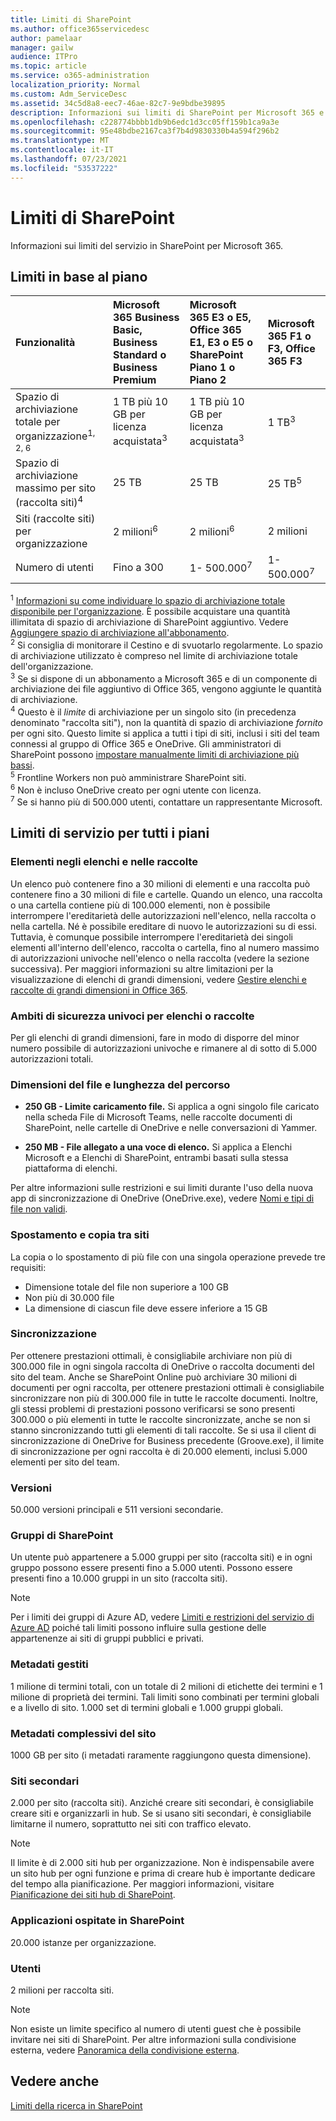 ```yaml
---
title: Limiti di SharePoint
ms.author: office365servicedesc
author: pamelaar
manager: gailw
audience: ITPro
ms.topic: article
ms.service: o365-administration
localization_priority: Normal
ms.custom: Adm_ServiceDesc
ms.assetid: 34c5d8a8-eec7-46ae-82c7-9e9bdbe39895
description: Informazioni sui limiti di SharePoint per Microsoft 365 e i piani autonomi.
ms.openlocfilehash: c228774bbbb1db9b6edc1d3cc05ff159b1ca9a3e
ms.sourcegitcommit: 95e48bdbe2167ca3f7b4d9830330b4a594f296b2
ms.translationtype: MT
ms.contentlocale: it-IT
ms.lasthandoff: 07/23/2021
ms.locfileid: "53537222"
---
```

# <a name="sharepoint-limits"></a>Limiti di SharePoint

Informazioni sui limiti del servizio in SharePoint per Microsoft 365.
  
## <a name="limits-by-plan"></a>Limiti in base al piano 

| Funzionalità | Microsoft 365 Business Basic, Business Standard o Business Premium | Microsoft 365 E3 o E5, Office 365 E1, E3 o E5 o SharePoint Piano 1 o Piano 2 | Microsoft 365 F1 o F3, Office 365 F3 |
|:-----|:-----|:-----|:-----|
|Spazio di archiviazione totale per organizzazione<sup>1, 2, 6</sup> <br/> |1 TB più 10 GB per licenza acquistata<sup>3</sup>  <br/> |1 TB più 10 GB per licenza acquistata<sup>3</sup> <br/> |1 TB<sup>3</sup> <br/> |
|Spazio di archiviazione massimo per sito (raccolta siti)<sup>4</sup><br/> |25 TB <br/> |25 TB <br/> |25 TB<sup>5</sup> <br/> |
|Siti (raccolte siti) per organizzazione  <br/> |2 milioni<sup>6</sup> <br/> |2 milioni<sup>6</sup> <br/> |2 milioni<br/> |
|Numero di utenti  <br/> |Fino a 300  <br/> |1- 500.000<sup>7</sup> <br/> |1- 500.000<sup>7</sup> <br/> |
   
<sup>1</sup> [Informazioni su come individuare lo spazio di archiviazione totale disponibile per l'organizzazione](/sharepoint/manage-site-collection-storage-limits). È possibile acquistare una quantità illimitata di spazio di archiviazione di SharePoint aggiuntivo. Vedere [Aggiungere spazio di archiviazione all'abbonamento](/office365/admin/subscriptions-and-billing/add-storage-space). 
<br/><sup>2</sup> Si consiglia di monitorare il Cestino e di svuotarlo regolarmente. Lo spazio di archiviazione utilizzato è compreso nel limite di archiviazione totale dell'organizzazione. 
<br/> <sup>3</sup> Se si dispone di un abbonamento a Microsoft 365 e di un componente di archiviazione dei file aggiuntivo di Office 365, vengono aggiunte le quantità di archiviazione. 
<br/> <sup>4</sup> Questo è il *limite* di archiviazione per un singolo sito (in precedenza denominato "raccolta siti"), non la quantità di spazio di archiviazione *fornito* per ogni sito. Questo limite si applica a tutti i tipi di siti, inclusi i siti del team connessi al gruppo di Office 365 e OneDrive. Gli amministratori di SharePoint possono [impostare manualmente limiti di archiviazione più bassi](/sharepoint/manage-site-collection-storage-limits#manage-individual-site-storage-limits). 
<br/> <sup>5</sup> Frontline Workers non può amministrare SharePoint siti. 
<br/> <sup>6</sup> Non è incluso OneDrive creato per ogni utente con licenza. 
<br/> <sup>7</sup> Se si hanno più di 500.000 utenti, contattare un rappresentante Microsoft. 
  
## <a name="service-limits-for-all-plans"></a>Limiti di servizio per tutti i piani

### <a name="items-in-lists-and-libraries"></a>Elementi negli elenchi e nelle raccolte

Un elenco può contenere fino a 30 milioni di elementi e una raccolta può contenere fino a 30 milioni di file e cartelle. Quando un elenco, una raccolta o una cartella contiene più di 100.000 elementi, non è possibile interrompere l'ereditarietà delle autorizzazioni nell'elenco, nella raccolta o nella cartella. Né è possibile ereditare di nuovo le autorizzazioni su di essi. Tuttavia, è comunque possibile interrompere l'ereditarietà dei singoli elementi all'interno dell'elenco, raccolta o cartella, fino al numero massimo di autorizzazioni univoche nell'elenco o nella raccolta (vedere la sezione successiva). Per maggiori informazioni su altre limitazioni per la visualizzazione di elenchi di grandi dimensioni, vedere [Gestire elenchi e raccolte di grandi dimensioni in Office 365](https://support.office.com/article/b4038448-ec0e-49b7-b853-679d3d8fb784).

### <a name="unique-security-scopes-per-list-or-library"></a>Ambiti di sicurezza univoci per elenchi o raccolte

Per gli elenchi di grandi dimensioni, fare in modo di disporre del minor numero possibile di autorizzazioni univoche e rimanere al di sotto di 5.000 autorizzazioni totali.

### <a name="file-size-and-file-path-length"></a>Dimensioni del file e lunghezza del percorso

- **250 GB - Limite caricamento file.** Si applica a ogni singolo file caricato nella scheda File di Microsoft Teams, nelle raccolte documenti di SharePoint, nelle cartelle di OneDrive e nelle conversazioni di Yammer.

- **250 MB - File allegato a una voce di elenco.** Si applica a Elenchi Microsoft e a Elenchi di SharePoint, entrambi basati sulla stessa piattaforma di elenchi.

Per altre informazioni sulle restrizioni e sui limiti durante l'uso della nuova app di sincronizzazione di OneDrive (OneDrive.exe), vedere [Nomi e tipi di file non validi](https://support.office.com/article/64883a5d-228e-48f5-b3d2-eb39e07630fa).

### <a name="moving-and-copying-across-sites"></a>Spostamento e copia tra siti

La copia o lo spostamento di più file con una singola operazione prevede tre requisiti:

- Dimensione totale del file non superiore a 100 GB
- Non più di 30.000 file
- La dimensione di ciascun file deve essere inferiore a 15 GB

### <a name="sync"></a>Sincronizzazione

Per ottenere prestazioni ottimali, è consigliabile archiviare non più di 300.000 file in ogni singola raccolta di OneDrive o raccolta documenti del sito del team. Anche se SharePoint Online può archiviare 30 milioni di documenti per ogni raccolta, per ottenere prestazioni ottimali è consigliabile sincronizzare non più di 300.000 file in tutte le raccolte documenti. Inoltre, gli stessi problemi di prestazioni possono verificarsi se sono presenti 300.000 o più elementi in tutte le raccolte sincronizzate, anche se non si stanno sincronizzando tutti gli elementi di tali raccolte. Se si usa il client di sincronizzazione di OneDrive for Business precedente (Groove.exe), il limite di sincronizzazione per ogni raccolta è di 20.000 elementi, inclusi 5.000 elementi per sito del team.

### <a name="versions"></a>Versioni

50.000 versioni principali e 511 versioni secondarie.

### <a name="sharepoint-groups"></a>Gruppi di SharePoint

Un utente può appartenere a 5.000 gruppi per sito (raccolta siti) e in ogni gruppo possono essere presenti fino a 5.000 utenti. Possono essere presenti fino a 10.000 gruppi in un sito (raccolta siti).

> [!NOTE]
> Per i limiti dei gruppi di Azure AD, vedere [Limiti e restrizioni del servizio di Azure AD](/azure/active-directory/users-groups-roles/directory-service-limits-restrictions) poiché tali limiti possono influire sulla gestione delle appartenenze ai siti di gruppi pubblici e privati.

### <a name="managed-metadata"></a>Metadati gestiti

1 milione di termini totali, con un totale di 2 milioni di etichette dei termini e 1 milione di proprietà dei termini. Tali limiti sono combinati per termini globali e a livello di sito. 1.000 set di termini globali e 1.000 gruppi globali.

### <a name="overall-site-metadata"></a>Metadati complessivi del sito

1000 GB per sito (i metadati raramente raggiungono questa dimensione).

### <a name="subsites"></a>Siti secondari

2.000 per sito (raccolta siti). Anziché creare siti secondari, è consigliabile creare siti e organizzarli in hub. Se si usano siti secondari, è consigliabile limitarne il numero, soprattutto nei siti con traffico elevato.

> [!NOTE]
> Il limite è di 2.000 siti hub per organizzazione. Non è indispensabile avere un sito hub per ogni funzione e prima di creare hub è importante dedicare del tempo alla pianificazione. Per maggiori informazioni, visitare [Pianificazione dei siti hub di SharePoint](/sharepoint/planning-hub-sites).

### <a name="sharepoint-hosted-applications"></a>Applicazioni ospitate in SharePoint

20.000 istanze per organizzazione.

### <a name="users"></a>Utenti

2 milioni per raccolta siti.

> [!NOTE]
> Non esiste un limite specifico al numero di utenti guest che è possibile invitare nei siti di SharePoint. Per altre informazioni sulla condivisione esterna, vedere [Panoramica della condivisione esterna](/sharepoint/external-sharing-overview).

## <a name="see-also"></a>Vedere anche

[Limiti della ricerca in SharePoint ](/sharepoint/search-limits)